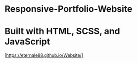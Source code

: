 # Responsive-Portfolio-Website
# Built with HTML, SCSS, and JavaScript

[https://eternale88.github.io/Website/]
